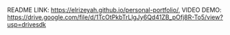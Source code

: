 README LINK: https://elrizeyah.github.io/personal-portfolio/,
VIDEO DEMO: https://drive.google.com/file/d/1TcOtPkbTrLlgJy6Qd41ZB_pOfj8R-To5/view?usp=drivesdk